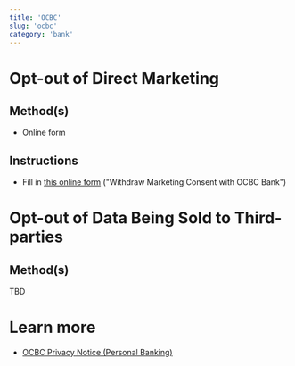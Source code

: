 ```yaml
---
title: 'OCBC'
slug: 'ocbc'
category: 'bank'
---
```


# Opt-out of Direct Marketing

## Method(s)

 - Online form

## Instructions

- Fill in [this online form](https://internet.ocbc.com/PDPA/PDPAUnsecuredConsent/Form?id=UA&rc=INB) ("Withdraw Marketing Consent with OCBC Bank")

# Opt-out of Data Being Sold to Third-parties

## Method(s)

TBD

# Learn more

- [OCBC Privacy Notice (Personal Banking)](https://www.ocbc.com/personal-banking/policies)
